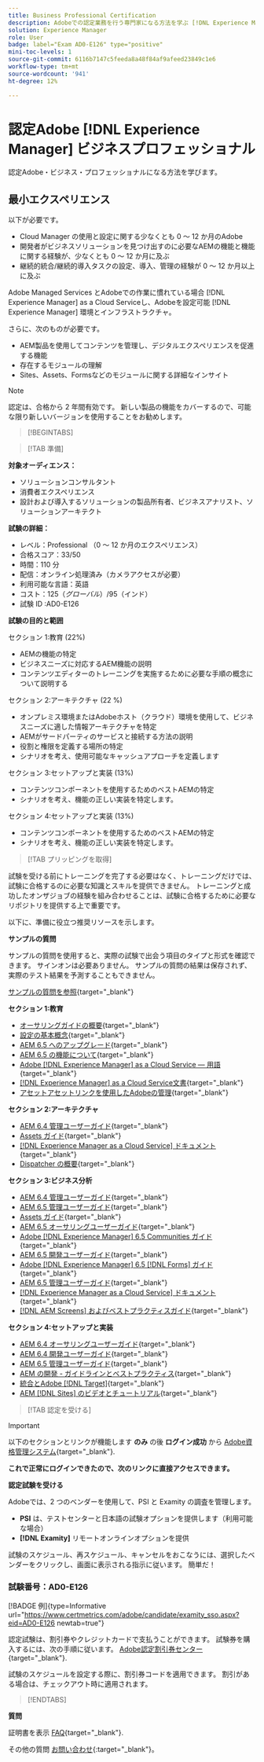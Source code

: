 ```yaml
---
title: Business Professional Certification
description: Adobeでの認定業務を行う専門家になる方法を学ぶ [!DNL Experience Manager].
solution: Experience Manager
role: User
badge: label="Exam AD0-E126" type="positive"
mini-toc-levels: 1
source-git-commit: 6116b7147c5feeda8a48f84af9afeed23849c1e6
workflow-type: tm+mt
source-wordcount: '941'
ht-degree: 12%

---
```


# 認定Adobe [!DNL Experience Manager] ビジネスプロフェッショナル

認定Adobe・ビジネス・プロフェッショナルになる方法を学びます。

## 最小エクスペリエンス

以下が必要です。

* Cloud Manager の使用と設定に関する少なくとも 0 ～ 12 か月のAdobe
* 開発者がビジネスソリューションを見つけ出すのに必要なAEMの機能と機能に関する経験が、少なくとも 0 ～ 12 か月に及ぶ
* 継続的統合/継続的導入タスクの設定、導入、管理の経験が 0 ～ 12 か月以上に及ぶ

Adobe Managed Services とAdobeでの作業に慣れている場合 [!DNL Experience Manager] as a Cloud Serviceし、Adobeを設定可能 [!DNL Experience Manager] 環境とインフラストラクチャ。

さらに、次のものが必要です。

* AEM製品を使用してコンテンツを管理し、デジタルエクスペリエンスを促進する機能
* 存在するモジュールの理解
* Sites、Assets、Formsなどのモジュールに関する詳細なインサイト

>[!NOTE]
>
>認定は、合格から 2 年間有効です。 新しい製品の機能をカバーするので、可能な限り新しいバージョンを使用することをお勧めします。

>[!BEGINTABS]

>[!TAB 準備]

**対象オーディエンス：**

* ソリューションコンサルタント
* 消費者エクスペリエンス
* 設計および導入するソリューションの製品所有者、ビジネスアナリスト、ソリューションアーキテクト

**試験の詳細：**

* レベル：Professional （0 ～ 12 か月のエクスペリエンス）
* 合格スコア：33/50
* 時間：110 分
* 配信：オンライン処理済み（カメラアクセスが必要）
* 利用可能な言語：英語
* コスト：$125（グローバル）/$95（インド）
* 試験 ID :AD0-E126

**試験の目的と範囲**

セクション 1:教育 (22%)

* AEMの機能の特定
* ビジネスニーズに対応するAEM機能の説明
* コンテンツエディターのトレーニングを実施するために必要な手順の概念について説明する

セクション 2:アーキテクチャ (22 %)

* オンプレミス環境またはAdobeホスト（クラウド）環境を使用して、ビジネスニーズに適した情報アーキテクチャを特定
* AEMがサードパーティのサービスと接続する方法の説明
* 役割と権限を定義する場所の特定
* シナリオを考え、使用可能なキャッシュアプローチを定義します

セクション 3:セットアップと実装 (13%)

* コンテンツコンポーネントを使用するためのベストAEMの特定
* シナリオを考え、機能の正しい実装を特定します。

セクション 4:セットアップと実装 (13%)

* コンテンツコンポーネントを使用するためのベストAEMの特定
* シナリオを考え、機能の正しい実装を特定します。

>[!TAB プリッピングを取得]

試験を受ける前にトレーニングを完了する必要はなく、トレーニングだけでは、試験に合格するのに必要な知識とスキルを提供できません。 トレーニングと成功したオンザジョブの経験を組み合わせることは、試験に合格するために必要なリポジトリを提供する上で重要です。

以下に、準備に役立つ推奨リソースを示します。

**サンプルの質問**

サンプルの質問を使用すると、実際の試験で出会う項目のタイプと形式を確認できます。 サインオンは必要ありません。 サンプルの質問の結果は保存されず、実際のテスト結果を予測することもできません。

[サンプルの質問を参照](https://scorpion.caveon.com/launchpad/ad0-e126-adobe-experience-manager-business-practitioner-professional-copy-ddww4w){target="_blank"}

**セクション 1:教育**

* [オーサリングガイドの概要](https://experienceleague.adobe.com/docs/experience-manager-65/authoring/home.html?lang=en){target="_blank"}
* [設定の基本概念](https://experienceleague.adobe.com/docs/experience-manager-65/deploying/configuring/configuring.html?lang=en){target="_blank"}
* [AEM 6.5 へのアップグレード](https://experienceleague.adobe.com/docs/experience-manager-65/deploying/upgrading/upgrade.html?lang=en){target="_blank"}
* [AEM 6.5 の機能について](https://experienceleague.adobe.com/docs/experience-manager-65/user-guide/troubleshooting/learn.html?lang=en){target="_blank"}
* [Adobe [!DNL Experience Manager] as a Cloud Service — 用語](https://experienceleague.adobe.com/docs/experience-manager-cloud-service/overview/terminology.html?lang=en){target="_blank"}
* [[!DNL Experience Manager] as a Cloud Service文書](https://experienceleague.adobe.com/docs/experience-manager-cloud-service/content/home.html?lang=ja){target="_blank"}
* [アセットアセットリンクを使用したAdobeの管理](https://helpx.adobe.com/jp/enterprise/using/manage-assets-using-adobe-asset-link.html){target="_blank"}

**セクション 2:アーキテクチャ**

* [AEM 6.4 管理ユーザーガイド](https://experienceleague.adobe.com/docs/experience-manager-64/administering/home.html?lang=en){target="_blank"}
* [Assets ガイド](https://experienceleague.adobe.com/docs/experience-manager-64/assets/home.html?lang=en){target="_blank"}
* [[!DNL Experience Manager as a Cloud Service] ドキュメント](https://experienceleague.adobe.com/docs/experience-manager-cloud-service/content/home.html?lang=ja){target="_blank"}
* [Dispatcher の概要](https://experienceleague.adobe.com/docs/experience-manager-dispatcher/using/dispatcher.html?lang=ja){target="_blank"}

**セクション 3:ビジネス分析**

* [AEM 6.4 管理ユーザーガイド](https://experienceleague.adobe.com/docs/experience-manager-64/managing/home.html?lang=en){target="_blank"}
* [AEM 6.5 管理ユーザーガイド](https://experienceleague.adobe.com/docs/experience-manager-65/administering/home.html?lang=en){target="_blank"}
* [Assets ガイド](https://experienceleague.adobe.com/docs/experience-manager-64/assets/home.html?lang=en){target="_blank"}
* [AEM 6.5 オーサリングユーザーガイド](https://experienceleague.adobe.com/docs/experience-manager-65/authoring/home.html?lang=en){target="_blank"}
* [Adobe [!DNL Experience Manager] 6.5 Communities ガイド](https://experienceleague.adobe.com/docs/experience-manager-65/communities/home.html?lang=en){target="_blank"}
* [AEM 6.5 開発ユーザーガイド](https://experienceleague.adobe.com/docs/experience-manager-65/developing/home.html?lang=en){target="_blank"}
* [Adobe [!DNL Experience Manager] 6.5 [!DNL Forms] ガイド](https://experienceleague.adobe.com/docs/experience-manager-65/forms/home.html?lang=en){target="_blank"}
* [AEM 6.5 管理ユーザーガイド](https://experienceleague.adobe.com/docs/experience-manager-65/managing/home.html?lang=en){target="_blank"}
* [[!DNL Experience Manager as a Cloud Service] ドキュメント](https://experienceleague.adobe.com/docs/experience-manager-cloud-service/content/home.html?lang=ja){target="_blank"}
* [[!DNL AEM Screens] およびベストプラクティスガイド](https://experienceleague.adobe.com/docs/experience-manager-screens/using/about-guide.html?lang=ja){target="_blank"}

**セクション 4:セットアップと実装**

* [AEM 6.4 オーサリングユーザーガイド](https://experienceleague.adobe.com/docs/experience-manager-64/authoring/home.html?lang=en){target="_blank"}
* [AEM 6.4 開発ユーザーガイド](https://experienceleague.adobe.com/docs/experience-manager-64/developing/home.html?lang=en){target="_blank"}
* [AEM 6.5 管理ユーザーガイド](https://experienceleague.adobe.com/docs/experience-manager-65/administering/home.html?lang=en){target="_blank"}
* [AEM の開発 - ガイドラインとベストプラクティス](https://experienceleague.adobe.com/docs/experience-manager-65/developing/introduction/dev-guidelines-bestpractices.html?lang=en){target="_blank"}
* [統合とAdobe [!DNL Target]](https://experienceleague.adobe.com/docs/experience-manager-cloud-service/sites/integrations/integrating-adobe-target.html?lang=en){target="_blank"}
* [AEM [!DNL Sites] のビデオとチュートリアル](https://experienceleague.adobe.com/docs/experience-manager-learn/sites/overview.html?lang=ja){target="_blank"}

>[!TAB 認定を受ける]

>[!IMPORTANT]
>
>以下のセクションとリンクが機能します **のみ**  の後 **ログイン成功** から [Adobe資格管理システム](http://www.certmetrics.com/adobe){target="_blank"}.

**これで正常にログインできたので、次のリンクに直接アクセスできます。**

**認定試験を受ける**

Adobeでは、2 つのベンダーを使用して、PSI と Examity の調査を管理します。

* **PSI** は、テストセンターと日本語の試験オプションを提供します（利用可能な場合）
* **[!DNL Examity]** リモートオンラインオプションを提供

試験のスケジュール、再スケジュール、キャンセルをおこなうには、選択したベンダーをクリックし、画面に表示される指示に従います。 簡単だ！

### 試験番号：AD0-E126

[!BADGE 例]{type=Informative url="https://www.certmetrics.com/adobe/candidate/examity_sso.aspx?eid=AD0-E126 newtab=true"}

認定試験は、割引券やクレジットカードで支払うことができます。 試験券を購入するには、次の手順に従います。 [Adobe認定割引券センター](https://market.xvoucher.com/adobe/global){target="_blank"}.

試験のスケジュールを設定する際に、割引券コードを適用できます。 割引がある場合は、チェックアウト時に適用されます。

>[!ENDTABS]

**質問**

証明書を表示 [FAQ](https://experienceleague.adobe.com/docs/certification/certification/faq.html?lang=en){target="_blank"}.

その他の質問 [お問い合わせ](mailto:certif@adobe.com){:target=&quot;_blank&quot;}。
